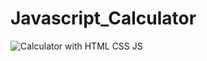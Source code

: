 # Javascript_Calculator

![Calculator with HTML CSS JS](https://github.com/JohnnyLouisTech/Javascript_Calculator/assets/29494723/3f4c0cac-011d-45c0-8cf6-376d835e7907)
